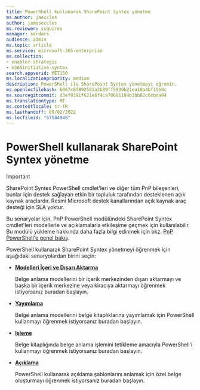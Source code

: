 ```yaml
---
title: PowerShell kullanarak SharePoint Syntex yönetme
ms.author: jaeccles
author: jameseccles
ms.reviewer: ssquires
manager: serdars
audience: admin
ms.topic: article
ms.service: microsoft-365-enterprise
ms.collection:
- enabler-strategic
- m365initiative-syntex
search.appverid: MET150
ms.localizationpriority: medium
description: PowerShell ile SharePoint Syntex yönetmeyi öğrenin.
ms.openlocfilehash: 6067c8f892581a3b89ff5939b21ea10a4bf15b0c
ms.sourcegitcommit: d3ef9391f621e8f4ca70661184b3bb82c6cbda94
ms.translationtype: MT
ms.contentlocale: tr-TR
ms.lasthandoff: 09/02/2022
ms.locfileid: "67584948"
---
```

# <a name="manage-sharepoint-syntex-by-using-powershell"></a>PowerShell kullanarak SharePoint Syntex yönetme

> [!IMPORTANT]
> SharePoint Syntex PowerShell cmdlet'leri ve diğer tüm PnP bileşenleri, bunlar için destek sağlayan etkin bir topluluk tarafından desteklenen açık kaynak araçlardır. Resmi Microsoft destek kanallarından açık kaynak araç desteği için SLA yoktur.

Bu senaryolar için, PnP PowerShell modülündeki SharePoint Syntex cmdlet'leri modellerle ve açıklamalarla etkileşime geçmek için kullanılabilir. Bu modülü yükleme hakkında daha fazla bilgi edinmek için bkz. [PnP PowerShell'e genel bakış](/powershell/sharepoint/sharepoint-pnp/sharepoint-pnp-cmdlets).

PowerShell kullanarak SharePoint Syntex yönetmeyi öğrenmek için aşağıdaki senaryolardan birini seçin:

- [**Modelleri İçeri ve Dışarı Aktarma**](powershell-syntex-import-export.md)

    Belge anlama modellerini bir içerik merkezinden dışarı aktarmayı ve başka bir içerik merkezine veya kiracıya aktarmayı öğrenmek istiyorsanız buradan başlayın.

- [**Yayımlama**](powershell-syntex-publishing.md)

    Belge anlama modellerini belge kitaplıklarına yayımlamak için PowerShell kullanmayı öğrenmek istiyorsanız buradan başlayın.

- [**Işleme**](powershell-syntex-processing.md)

    Belge kitaplığında belge anlama işlemini tetikleme amacıyla PowerShell'i kullanmayı öğrenmek istiyorsanız buradan başlayın.

- [**Açıklama**](powershell-syntex-explanations.md)

    PowerShell kullanarak açıklama şablonlarını anlamak için özel belge oluşturmayı öğrenmek istiyorsanız buradan başlayın.
